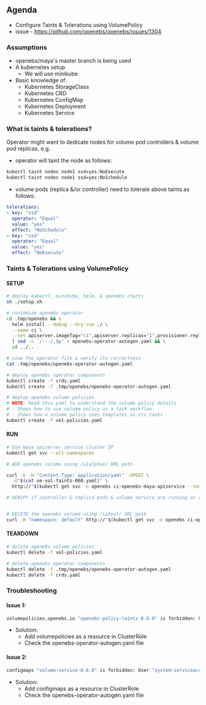 ## Agenda
- Configure Taints & Tolerations using VolumePolicy
- issue - https://github.com/openebs/openebs/issues/1304

### Assumptions
- openebs/maya's master branch is being used
- A kubernetes setup
  - We will use minikube
- Basic knowledge of:
  - Kubernetes StorageClass
  - Kubernetes CRD
  - Kubernetes ConfigMap
  - Kubernetes Deployment
  - Kubernetes Service

### What is taints & tolerations?
Operator might want to dedicate nodes for volume pod controllers & volume pod replicas.
e.g.
- operator will taint the node as follows:
```bash
kubectl taint nodes node1 ssd=yes:NoExecute
kubectl taint nodes node1 ssd=yes:NoSchedule
```
- volume pods (replica &/or controller) need to tolerate above taints as follows:
```yaml
tolerations:
- key: "ssd"
  operator: "Equal"
  value: "yes"
  effect: "NoSchedule"
- key: "ssd"
  operator: "Equal"
  value: "yes"
  effect: "NoExecute"
```

### Taints & Tolerations using VolumePolicy

#### SETUP
```bash
# deploy kubectl, minikube, helm, & openebs charts
sh ./setup.sh

# customize openebs operator
cd .tmp/openebs && \
  helm install --debug --dry-run ./ \
  --name ci \
  --set apiserver.imageTag="ci",apiserver.replicas="1",provisioner.replicas="1" \
  | sed -n '/---/,$p' > openebs-operator-autogen.yaml && \
  cd ../..

# view the operator file & verify its correctness
cat .tmp/openebs/openebs-operator-autogen.yaml

# deploy openebs operator components
kubectl create -f crds.yaml
kubectl create -f .tmp/openebs/openebs-operator-autogen.yaml

# deploy openebs volume policies
# NOTE: Read this yaml to understand the volume policy details
# - Shows how to use volume policy as a task workflow
# - Shows how a volume policy uses templates as its tasks
kubectl create -f vol-policies.yaml
```

#### RUN
```bash
# Use maya apiserver service cluster IP
kubectl get svc --all-namespaces

# ADD openebs volume using /v1alpha1/ URL path

curl -k -H "Content-Type: application/yaml" -XPOST \
  -d"$(cat oe-vol-taints-060.yaml)" \
  http://"$(kubectl get svc -n openebs ci-openebs-maya-apiservice --template={{.spec.clusterIP}})":5656/v1alpha1/volumes/

# VERIFY if controller & replica pods & volume service are running or available


# DELETE the openebs volume using /latest/ URL path
curl -H "namespace: default" http://"$(kubectl get svc -n openebs ci-openebs-maya-apiservice --template={{.spec.clusterIP}})":5656/latest/volumes/delete/jivavolpol
```

#### TEARDOWN
```bash
# delete openebs volume policies
kubectl delete -f vol-policies.yaml

# delete openebs operator components
kubectl delete -f .tmp/openebs/openebs-operator-autogen.yaml
kubectl delete -f crds.yaml
```

### Troubleshooting

#### Issue 1:
```bash
volumepolicies.openebs.io "openebs-policy-taints-0.6.0" is forbidden: User "system:serviceaccount:openebs:openebs-maya-operator" cannot get volumepolicies.openebs.io at the cluster scope
```

- Solution: 
  - Add volumepolicies as a resource in ClusterRole
  - Check the openebs-operator-autogen.yaml file

#### Issue 2:
```bash
configmaps "volume-service-0.6.0" is forbidden: User "system:serviceaccount:openebs:openebs-maya-operator" cannot get configmaps in the namespace "openebs"
```

- Solution:
  - Add configmaps as a resource in ClusterRole
  - Check the openebs-operator-autogen.yaml file
